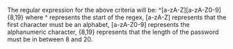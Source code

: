 The regular expression for the above criteria will be:
\^\[a-zA-Z\]\[a-zA-Z0-9\]{8,19} where \^ represents the start of the
regex, \[a-zA-Z\] represents that the first character must be an
alphabet, \[a-zA-Z0-9\] represents the alphanumeric character, {8,19}
represents that the length of the password must be in between 8 and 20.